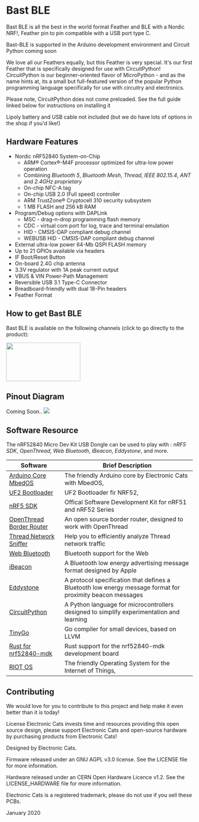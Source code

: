 # Bast BLE

Bast BLE is all the best in the world format Feather and BLE with a Nordic NRF!, Feather pin to pin compatible with a USB port type C.

Bast-BLE is supported in the Arduino development environment and Circuit Python coming soon

We love all our Feathers equally, but this Feather is very special. It's our first Feather that is specifically designed for use with CircuitPython! CircuitPython is our beginner-oriented flavor of MicroPython - and as the name hints at, its a small but full-featured version of the popular Python programming language specifically for use with circuitry and electronics.

Please note, CircuitPython does not come preloaded. See the full guide linked below for instructions on installing it

Lipoly battery and USB cable not included (but we do have lots of options in the shop if you'd like!)

## Hardware Features

* Nordic nRF52840 System-on-Chip
	- ARM® Cortex®-M4F processor optimized for ultra-low power operation
	- Combining *Bluetooth 5*, *Bluetooth Mesh*, *Thread*, *IEEE 802.15.4*, *ANT* and *2.4GHz proprietary*
	- On-chip NFC-A tag
	- On-chip USB 2.0 (Full speed) controller
	- ARM TrustZone® Cryptocell 310 security subsystem
	- 1 MB FLASH and 256 kB RAM
* Program/Debug options with DAPLink
	- MSC - drag-n-drop programming flash memory
	- CDC - virtual com port for log, trace and terminal emulation
	- HID - CMSIS-DAP compliant debug channel
	- WEBUSB HID - CMSIS-DAP compliant debug channel
* External ultra-low power 64-Mb QSPI FLASH memory
* Up to 21 GPIOs available via headers
* IF Boot/Reset Button
* On-board 2.4G chip antenna 
* 3.3V regulator with 1A peak current output
* VBUS & VIN Power-Path Management
* Reversible USB 3.1 Type-C Connector
* Breadboard-friendly with dual 18-Pin headers
* Feather Format

## How to get Bast BLE
Bast BLE is available on the following channels (click to go directly to the product):

<a href="https://electroniccats.com/store/nfc-copy-cat/">
  <img src="https://electroniccats.com/wp-content/uploads/badge_store.png" width="200" height="104" />
</a>

## Pinout Diagram
Coming Soon..
[![](docs/images/)]()

## Software Resource

The nRF52840 Micro Dev Kit USB Dongle can be used to play with : *nRF5 SDK*, *OpenThread*, *Web Bluetooth*, *iBeacon*, *Eddystone*, and more.

| Software  | Brief Description |
| ---------- | ----- |
| [Arduino Core MbedOS](https://github.com/ElectronicCats/ArduinoCore-nRF528x-mbedos) | The friendly Arduino core by Electronic Cats with MbedOS, |
| [UF2 Bootloader](https://github.com/ElectronicCats/Adafruit_nRF52_Bootloader) | UF2 Bootloader fir NRF52, |
| [nRF5 SDK](nrf5-sdk/) | Offical Software Development Kit for nRF51 and nRF52 Series |
| [OpenThread Border Router](OTBR/) | An open source border router, designed to work with OpenThread |
| [Thread Network Sniffer](thread-sniffer/) | Help you to efficiently analyze Thread network traffic|
| [Web Bluetooth](https://webbluetoothcg.github.io/web-bluetooth/) | Bluetooth support for the Web |
| [iBeacon](https://developer.apple.com/ibeacon/) | A Bluetooth low energy advertising message format designed by Apple |
| [Eddystone](https://github.com/google/eddystone) | A protocol specification that defines a Bluetooth low energy message format for proximity beacon messages |
| [CircuitPython](https://github.com/adafruit/circuitpython/blob/master/ports/nrf/README.md) | A Python language for microcontrollers designed to simplify experimentation and learning |
| [TinyGo](https://github.com/tinygo-org/tinygo) | Go compiler for small devices, based on LLVM |
| [Rust for nrf52840-mdk](https://github.com/nrf-rs/nrf52840-mdk-rs) | Rust support for the nrf52840-mdk development board |
| [RIOT OS](https://github.com/RIOT-OS/RIOT/blob/695e91a90a6545b6937bd0f52f0e87d278155ec0/boards/nrf52840-mdk/doc.txt) | The friendly Operating System for the Internet of Things, |



## Contributing

We would love for you to contribute to this project and help make it even better than it is today! 

License
Electronic Cats invests time and resources providing this open source design, please support Electronic Cats and open-source hardware by purchasing products from Electronic Cats!

Designed by Electronic Cats.

Firmware released under an GNU AGPL v3.0 license. See the LICENSE file for more information.

Hardware released under an CERN Open Hardware Licence v1.2. See the LICENSE_HARDWARE file for more information.

Electronic Cats is a registered trademark, please do not use if you sell these PCBs.

January 2020
